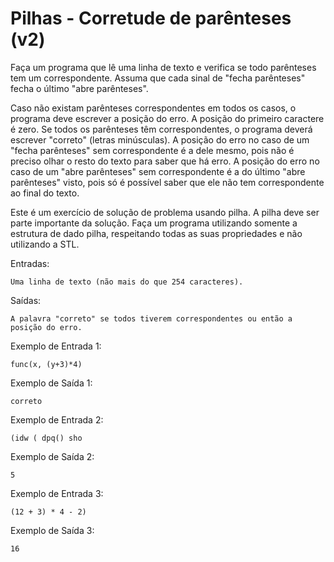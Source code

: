 # Pilhas - Corretude de parênteses (v2)
Faça um programa que lê uma linha de texto e verifica se todo parênteses tem um correspondente. Assuma que cada sinal de "fecha parênteses" fecha o último "abre parênteses".

Caso não existam parênteses correspondentes em todos os casos, o programa deve escrever a posição do erro. A posição do primeiro caractere é zero. Se todos os parênteses têm correspondentes, o programa deverá escrever "correto" (letras minúsculas). A posição do erro no caso de um "fecha parênteses" sem correspondente é a dele mesmo, pois não é preciso olhar o resto do texto para saber que há erro. A posição do erro no caso de um "abre parênteses" sem correspondente é a do último "abre parênteses" visto, pois só é possível saber que ele não tem correspondente ao final do texto.

Este é um exercício de solução de problema usando pilha. A pilha deve ser parte importante da solução. Faça um programa utilizando somente a estrutura de dado pilha, respeitando todas as suas propriedades e não utilizando a STL.

Entradas:

    Uma linha de texto (não mais do que 254 caracteres).
Saídas:

    A palavra "correto" se todos tiverem correspondentes ou então a posição do erro.

Exemplo de Entrada 1:

    func(x, (y+3)*4)

Exemplo de Saída 1:

    correto

Exemplo de Entrada 2:

    (idw ( dpq() sho

Exemplo de Saída 2:

    5

Exemplo de Entrada 3:

    (12 + 3) * 4 - 2)

Exemplo de Saída 3:

    16